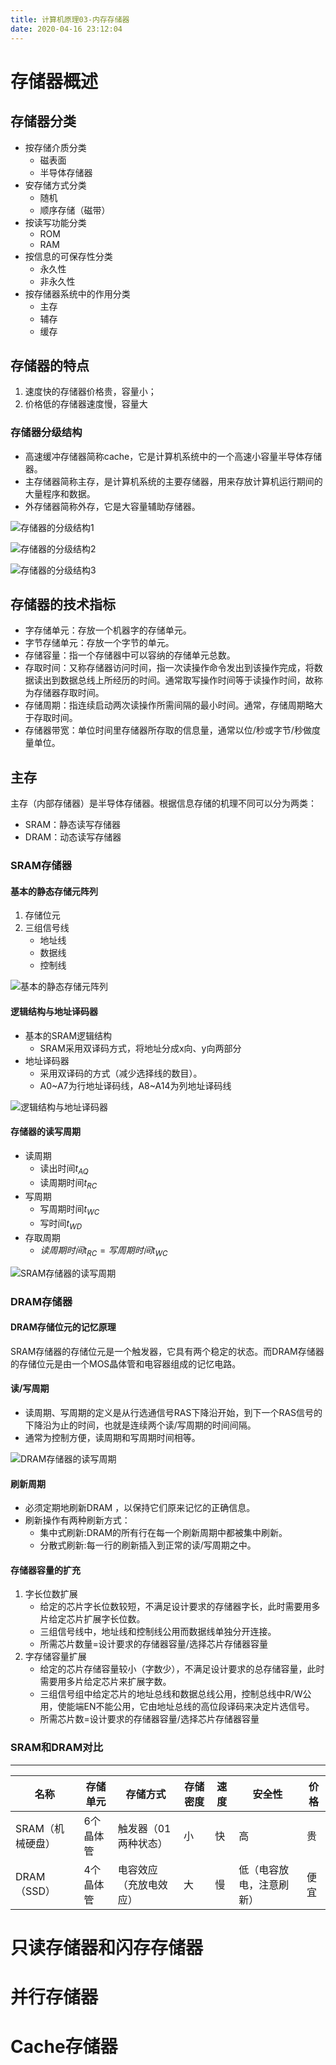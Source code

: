 ```yaml
---
title: 计算机原理03-内存存储器
date: 2020-04-16 23:12:04
---
```


# 存储器概述

## 存储器分类

- 按存储介质分类
  - 磁表面
  - 半导体存储器
- 安存储方式分类
  - 随机
  - 顺序存储（磁带）
- 按读写功能分类
  - ROM
  - RAM
- 按信息的可保存性分类
  - 永久性
  - 非永久性
- 按存储器系统中的作用分类
  - 主存
  - 辅存
  - 缓存

## 存储器的特点

1. 速度快的存储器价格贵，容量小；
2. 价格低的存储器速度慢，容量大

### 存储器分级结构

- 高速缓冲存储器简称cache，它是计算机系统中的一个高速小容量半导体存储器。
- 主存储器简称主存，是计算机系统的主要存储器，用来存放计算机运行期间的大量程序和数据。
- 外存储器简称外存，它是大容量辅助存储器。

![存储器的分级结构1](./计算机原理03-内存存储器/存储器的分级结构1.png)

![存储器的分级结构2](./计算机原理03-内存存储器/存储器的分级结构2.png)

![存储器的分级结构3](./计算机原理03-内存存储器/存储器的分级结构3.png)

## 存储器的技术指标

- 字存储单元：存放一个机器字的存储单元。
- 字节存储单元：存放一个字节的单元。
- 存储容量：指一个存储器中可以容纳的存储单元总数。
- 存取时间：又称存储器访问时间，指一次读操作命令发出到该操作完成，将数据读出到数据总线上所经历的时间。通常取写操作时间等于读操作时间，故称为存储器存取时间。
- 存储周期：指连续启动两次读操作所需间隔的最小时间。通常，存储周期略大于存取时间。
- 存储器带宽：单位时间里存储器所存取的信息量，通常以位/秒或字节/秒做度量单位。

## 主存

主存（内部存储器）是半导体存储器。根据信息存储的机理不同可以分为两类：

- SRAM：静态读写存储器
- DRAM：动态读写存储器

### SRAM存储器

#### 基本的静态存储元阵列

1. 存储位元
2. 三组信号线
   - 地址线
   - 数据线
   - 控制线

![基本的静态存储元阵列](./计算机原理03-内存存储器/基本的静态存储元阵列.png)

#### 逻辑结构与地址译码器

- 基本的SRAM逻辑结构
  - SRAM采用双译码方式，将地址分成x向、y向两部分
- 地址译码器
  - 采用双译码的方式（减少选择线的数目）。
  - A0~A7为行地址译码线，A8~A14为列地址译码线

![逻辑结构与地址译码器](./计算机原理03-内存存储器/逻辑结构与地址译码器.png)

#### 存储器的读写周期

- 读周期
  - 读出时间$t_{AQ}$
  - 读周期时间$t_{RC}$
- 写周期
  - 写周期时间$t_{WC}$
  - 写时间$t_{WD}$
- 存取周期
  - $读周期时间t_{RC}=写周期时间t_{WC}$

![SRAM存储器的读写周期](./计算机原理03-内存存储器/SRAM存储器的读写周期.png)

### DRAM存储器

#### DRAM存储位元的记忆原理
 		
SRAM存储器的存储位元是一个触发器，它具有两个稳定的状态。而DRAM存储器的存储位元是由一个MOS晶体管和电容器组成的记忆电路。 


#### 读/写周期

- 读周期、写周期的定义是从行选通信号RAS下降沿开始，到下一个RAS信号的下降沿为止的时间，也就是连续两个读/写周期的时间间隔。
- 通常为控制方便，读周期和写周期时间相等。

![DRAM存储器的读写周期](./计算机原理03-内存存储器/DRAM存储器的读写周期.png)

#### 刷新周期 

- 必须定期地刷新DRAM ，以保持它们原来记忆的正确信息。
- 刷新操作有两种刷新方式：
  - 集中式刷新:DRAM的所有行在每一个刷新周期中都被集中刷新。
  - 分散式刷新:每一行的刷新插入到正常的读/写周期之中。

#### 存储器容量的扩充 

1. 字长位数扩展
   - 给定的芯片字长位数较短，不满足设计要求的存储器字长，此时需要用多片给定芯片扩展字长位数。
   - 三组信号线中，地址线和控制线公用而数据线单独分开连接。
   - 所需芯片数量=设计要求的存储器容量/选择芯片存储器容量
2. 字存储容量扩展 
   - 给定的芯片存储容量较小（字数少），不满足设计要求的总存储容量，此时需要用多片给定芯片来扩展字数。
   - 三组信号组中给定芯片的地址总线和数据总线公用，控制总线中R/W公用，使能端EN不能公用，它由地址总线的高位段译码来决定片选信号。
   - 所需芯片数=设计要求的存储器容量/选择芯片存储器容量

### SRAM和DRAM对比

--- 
|名称|存储单元|存储方式|存储密度|速度|安全性|价格|
|---|---|---|---|---|---|---|
|SRAM（机械硬盘）|6个晶体管|触发器（01两种状态）|小|快|高|贵|
|DRAM（SSD）|4个晶体管|电容效应（充放电效应）|大|慢|低（电容放电，注意刷新）|便宜|

# 只读存储器和闪存存储器

# 并行存储器

# Cache存储器